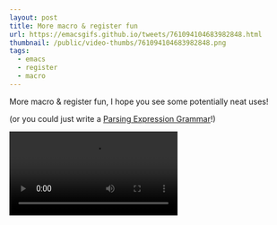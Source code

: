 ```yaml
---
layout: post
title: More macro & register fun
url: https://emacsgifs.github.io/tweets/761094104683982848.html
thumbnail: /public/video-thumbs/761094104683982848.png
tags:
  - emacs
  - register
  - macro
---
```


More macro & register fun, I hope you see some potentially neat uses!

(or you could just write a [Parsing Expression Grammar](https://en.wikipedia.org/wiki/Parsing_expression_grammar)!)

<video controls autoplay>
  <source src="/public/videos/761094104683982848.mp4" type="video/mp4">
    Sorry your browser does not support the video tag, maybe time to upgrade?
</video>

